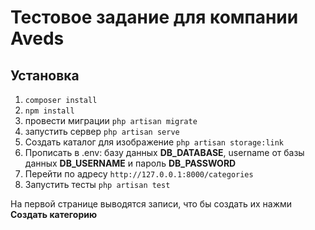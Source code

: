 # Тестовое задание для компании Aveds

## Установка
1. `composer install`
2. `npm install`
3. провести миграции `php artisan migrate`
4. запустить сервер `php artisan serve`
5. Создать каталог для изображение `php artisan storage:link`
6. Прописать в .env: базу данных **DB_DATABASE**, username от базы данных **DB_USERNAME** и пароль **DB_PASSWORD**
5. Перейти по адресу `http://127.0.0.1:8000/categories`
6. Запустить тесты `php artisan test`

На первой странице выводятся записи, что бы создать их нажми **Создать категорию**

